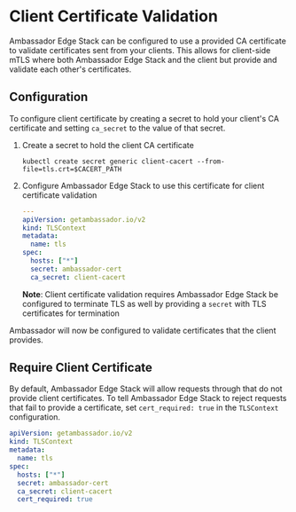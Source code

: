 # Client Certificate Validation

Ambassador Edge Stack can be configured to use a provided CA certificate to validate certificates sent from your clients. This allows for client-side mTLS where both Ambassador Edge Stack and the client but provide and validate each other's certificates.

## Configuration

To configure client certificate by creating a secret to hold your client's CA certificate and setting `ca_secret` to the value of that secret.

1. Create a secret to hold the client CA certificate

    ```shell
    kubectl create secret generic client-cacert --from-file=tls.crt=$CACERT_PATH
    ```

2. Configure Ambassador Edge Stack to use this certificate for client certificate validation

    ```yaml
    ---
    apiVersion: getambassador.io/v2
    kind: TLSContext
    metadata:
      name: tls
    spec:
      hosts: ["*"]
      secret: ambassador-cert
      ca_secret: client-cacert
    ```

    **Note**: Client certificate validation requires Ambassador Edge Stack be configured to terminate TLS as well by providing a `secret` with TLS certificates for termination

Ambassador will now be configured to validate certificates that the client provides.

## Require Client Certificate

By default, Ambassador Edge Stack will allow requests through that do not provide client certificates. To tell Ambassador Edge Stack to reject requests that fail to provide a certificate, set `cert_required: true` in the `TLSContext` configuration.

```yaml
apiVersion: getambassador.io/v2
kind: TLSContext
metadata:
  name: tls
spec:
  hosts: ["*"]
  secret: ambassador-cert
  ca_secret: client-cacert
  cert_required: true
```
